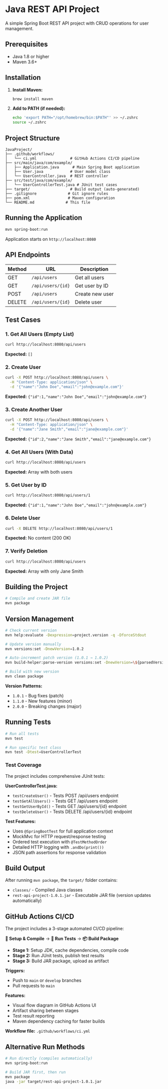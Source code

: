 # Java REST API Project

A simple Spring Boot REST API project with CRUD operations for user management.

## Prerequisites

- Java 1.8 or higher
- Maven 3.6+

## Installation

1. **Install Maven:**
   ```bash
   brew install maven
   ```

2. **Add to PATH (if needed):**
   ```bash
   echo 'export PATH="/opt/homebrew/bin:$PATH"' >> ~/.zshrc
   source ~/.zshrc
   ```

## Project Structure

```
JavaProject/
├── .github/workflows/
│   └── ci.yml               # GitHub Actions CI/CD pipeline
├── src/main/java/com/example/
│   ├── Application.java      # Main Spring Boot application
│   ├── User.java            # User model class
│   └── UserController.java  # REST controller
├── src/test/java/com/example/
│   └── UserControllerTest.java # JUnit test cases
├── target/                  # Build output (auto-generated)
├── .gitignore              # Git ignore rules
├── pom.xml                 # Maven configuration
└── README.md              # This file
```

## Running the Application

```bash
mvn spring-boot:run
```

Application starts on `http://localhost:8080`

## API Endpoints

| Method | URL | Description |
|--------|-----|-------------|
| GET | `/api/users` | Get all users |
| GET | `/api/users/{id}` | Get user by ID |
| POST | `/api/users` | Create new user |
| DELETE | `/api/users/{id}` | Delete user |

## Test Cases

### 1. Get All Users (Empty List)
```bash
curl http://localhost:8080/api/users
```
**Expected:** `[]`

### 2. Create User
```bash
curl -X POST http://localhost:8080/api/users \
  -H "Content-Type: application/json" \
  -d '{"name":"John Doe","email":"john@example.com"}'
```
**Expected:** `{"id":1,"name":"John Doe","email":"john@example.com"}`

### 3. Create Another User
```bash
curl -X POST http://localhost:8080/api/users \
  -H "Content-Type: application/json" \
  -d '{"name":"Jane Smith","email":"jane@example.com"}'
```
**Expected:** `{"id":2,"name":"Jane Smith","email":"jane@example.com"}`

### 4. Get All Users (With Data)
```bash
curl http://localhost:8080/api/users
```
**Expected:** Array with both users

### 5. Get User by ID
```bash
curl http://localhost:8080/api/users/1
```
**Expected:** `{"id":1,"name":"John Doe","email":"john@example.com"}`

### 6. Delete User
```bash
curl -X DELETE http://localhost:8080/api/users/1
```
**Expected:** No content (200 OK)

### 7. Verify Deletion
```bash
curl http://localhost:8080/api/users
```
**Expected:** Array with only Jane Smith

## Building the Project

```bash
# Compile and create JAR file
mvn package
```

## Version Management

```bash
# Check current version
mvn help:evaluate -Dexpression=project.version -q -DforceStdout

# Update version manually
mvn versions:set -DnewVersion=1.0.2

# Auto-increment patch version (1.0.1 → 1.0.2)
mvn build-helper:parse-version versions:set -DnewVersion=\${parsedVersion.majorVersion}.\${parsedVersion.minorVersion}.\${parsedVersion.nextIncrementalVersion}

# Build with new version
mvn clean package
```

**Version Patterns:**
- `1.0.1` - Bug fixes (patch)
- `1.1.0` - New features (minor)
- `2.0.0` - Breaking changes (major)

## Running Tests

```bash
# Run all tests
mvn test

# Run specific test class
mvn test -Dtest=UserControllerTest
```

### Test Coverage

The project includes comprehensive JUnit tests:

**UserControllerTest.java:**
- `testCreateUser()` - Tests POST /api/users endpoint
- `testGetAllUsers()` - Tests GET /api/users endpoint
- `testGetUserById()` - Tests GET /api/users/{id} endpoint
- `testDeleteUser()` - Tests DELETE /api/users/{id} endpoint

**Test Features:**
- Uses `@SpringBootTest` for full application context
- MockMvc for HTTP request/response testing
- Ordered test execution with `@TestMethodOrder`
- Detailed HTTP logging with `.andDo(print())`
- JSON path assertions for response validation

## Build Output

After running `mvn package`, the `target/` folder contains:
- `classes/` - Compiled Java classes
- `rest-api-project-1.0.1.jar` - Executable JAR file (version updates automatically)

## GitHub Actions CI/CD

The project includes a 3-stage automated CI/CD pipeline:

**🔧 Setup & Compile** → **🧪 Run Tests** → **📦 Build Package**

- **Stage 1:** Setup JDK, cache dependencies, compile code
- **Stage 2:** Run JUnit tests, publish test results
- **Stage 3:** Build JAR package, upload as artifact

**Triggers:**
- Push to `main` or `develop` branches
- Pull requests to `main`

**Features:**
- Visual flow diagram in GitHub Actions UI
- Artifact sharing between stages
- Test result reporting
- Maven dependency caching for faster builds

**Workflow file:** `.github/workflows/ci.yml`

## Alternative Run Methods

```bash
# Run directly (compiles automatically)
mvn spring-boot:run

# Build JAR first, then run
mvn package
java -jar target/rest-api-project-1.0.1.jar
```